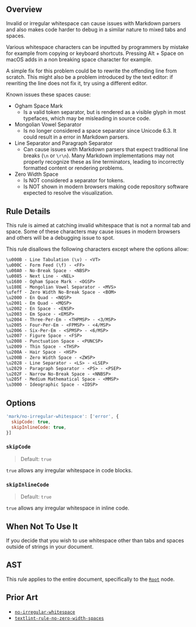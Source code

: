 <!-- markdownlint-disable-next-line no-inline-html first-line-h1 -->
<header v-html="$frontmatter.rule"></header>

## Overview

Invalid or irregular whitespace can cause issues with Markdown parsers and also makes code harder to debug in a similar nature to mixed tabs and spaces.

Various whitespace characters can be inputted by programmers by mistake for example from copying or keyboard shortcuts. Pressing Alt + Space on macOS adds in a non breaking space character for example.

A simple fix for this problem could be to rewrite the offending line from scratch. This might also be a problem introduced by the text editor: if rewriting the line does not fix it, try using a different editor.

Known issues these spaces cause:

- Ogham Space Mark
  - Is a valid token separator, but is rendered as a visible glyph in most typefaces, which may be misleading in source code.
- Mongolian Vowel Separator
  - Is no longer considered a space separator since Unicode 6.3. It could result in a error in Markdown parsers.
- Line Separator and Paragraph Separator
  - Can cause issues with Markdown parsers that expect traditional line breaks (`\n` or `\r\n`). Many Markdown implementations may not properly recognize these as line terminators, leading to incorrectly formatted content or rendering problems.
- Zero Width Space
  - Is NOT considered a separator for tokens.
  - Is NOT shown in modern browsers making code repository software expected to resolve the visualization.

## Rule Details

This rule is aimed at catching invalid whitespace that is not a normal tab and space. Some of these characters may cause issues in modern browsers and others will be a debugging issue to spot.

This rule disallows the following characters except where the options allow:

```txt
\u000B - Line Tabulation (\v) - <VT>
\u000C - Form Feed (\f) - <FF>
\u00A0 - No-Break Space - <NBSP>
\u0085 - Next Line - <NEL>
\u1680 - Ogham Space Mark - <OGSP>
\u180E - Mongolian Vowel Separator - <MVS>
\ufeff - Zero Width No-Break Space - <BOM>
\u2000 - En Quad - <NQSP>
\u2001 - Em Quad - <MQSP>
\u2002 - En Space - <ENSP>
\u2003 - Em Space - <EMSP>
\u2004 - Three-Per-Em - <THPMSP> - <3/MSP>
\u2005 - Four-Per-Em - <FPMSP> - <4/MSP>
\u2006 - Six-Per-Em - <SPMSP> - <6/MSP>
\u2007 - Figure Space - <FSP>
\u2008 - Punctuation Space - <PUNCSP>
\u2009 - Thin Space - <THSP>
\u200A - Hair Space - <HSP>
\u200B - Zero Width Space - <ZWSP>
\u2028 - Line Separator - <LS> - <LSEP>
\u2029 - Paragraph Separator - <PS> - <PSEP>
\u202F - Narrow No-Break Space - <NNBSP>
\u205f - Medium Mathematical Space - <MMSP>
\u3000 - Ideographic Space - <IDSP>
```

## Options

```js
'mark/no-irregular-whitespace': ['error', {
  skipCode: true,
  skipInlineCode: true,
}]
```

### `skipCode`

> Default: `true`

`true` allows any irregular whitespace in code blocks.

### `skipInlineCode`

> Default: `true`

`true` allows any irregular whitespace in inline code.

## When Not To Use It

If you decide that you wish to use whitespace other than tabs and spaces outside of strings in your document.

## AST

This rule applies to the entire document, specifically to the [`Root`](https://github.com/syntax-tree/mdast?tab=readme-ov-file#root) node.

## Prior Art

- [`no-irregular-whitespace`](https://eslint.org/docs/latest/rules/no-irregular-whitespace)
- [`textlint-rule-no-zero-width-spaces`](https://github.com/textlint-rule/textlint-rule-no-zero-width-spaces)
